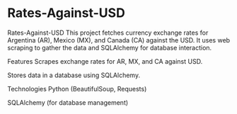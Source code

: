 # Rates-Against-USD
Rates-Against-USD
This project fetches currency exchange rates for Argentina (AR), Mexico (MX), and Canada (CA) against the USD. It uses web scraping to gather the data and SQLAlchemy for database interaction.

Features
Scrapes exchange rates for AR, MX, and CA against USD.

Stores data in a database using SQLAlchemy.

Technologies
Python (BeautifulSoup, Requests)

SQLAlchemy (for database management)
